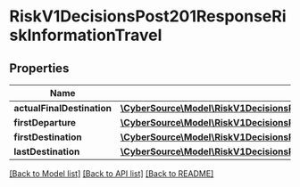 # RiskV1DecisionsPost201ResponseRiskInformationTravel

## Properties
Name | Type | Description | Notes
------------ | ------------- | ------------- | -------------
**actualFinalDestination** | [**\CyberSource\Model\RiskV1DecisionsPost201ResponseRiskInformationTravelActualFinalDestination**](RiskV1DecisionsPost201ResponseRiskInformationTravelActualFinalDestination.md) |  | [optional] 
**firstDeparture** | [**\CyberSource\Model\RiskV1DecisionsPost201ResponseRiskInformationTravelFirstDeparture**](RiskV1DecisionsPost201ResponseRiskInformationTravelFirstDeparture.md) |  | [optional] 
**firstDestination** | [**\CyberSource\Model\RiskV1DecisionsPost201ResponseRiskInformationTravelFirstDestination**](RiskV1DecisionsPost201ResponseRiskInformationTravelFirstDestination.md) |  | [optional] 
**lastDestination** | [**\CyberSource\Model\RiskV1DecisionsPost201ResponseRiskInformationTravelLastDestination**](RiskV1DecisionsPost201ResponseRiskInformationTravelLastDestination.md) |  | [optional] 

[[Back to Model list]](../README.md#documentation-for-models) [[Back to API list]](../README.md#documentation-for-api-endpoints) [[Back to README]](../README.md)


